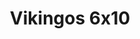 ---
layout: episodios
title: "Vikingos 6x10"
url_serie_padre: 'vikingos/temporada-6'
category: 'series'
capitulo: 'yes'
anio: '2011'
prev: 'capitulo-9'
proximo: ''
idioma: 'Subtitulado'
calidad: 'Full HD'
reproductores_fembed: ["https://feurl.com/v/8p314c8rg1-jk7q","Subtitulado","https://feurl.com/v/d5m20txj3-024j4","Subtitulado","https://gdriveplayer.co/embed2.php?link=%252BjE81aHpjSrRAA4cTRkAmAOPMJZqBIbm%252F1Bsviz3P2Af5xXGyTLZp6i363O9mcq0T26lVDxJRMeNar1Kk%252Bibq5dBM1jd%252BUyIkmExZyivfhWewx4nuqX8atVptFyGq90HymITLCOuhyRCDNnlqKw8ZsoYnMWAg3T8KXNS4OuQy6fsPK5n2jBpxWAlW0ouegB6y61vz9ihZqMS%252Fwai6t2KXT","Subtitulado"]
reproductor: onlystream
clasificacion: '+10'
tags:
- Fantasia
---